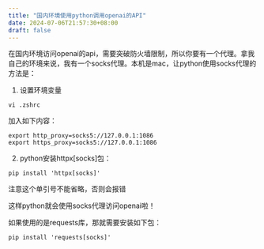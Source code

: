 ```yaml
---
title: "国内环境使用python调用openai的API"
date: 2024-07-06T21:57:30+08:00
draft: false
---
```


在国内环境访问openai的api，需要突破防火墙限制，所以你要有一个代理。拿我自己的环境来说，我有一个socks代理。本机是mac，让python使用socks代理的方法是：
1. 设置环境变量
```shell
vi .zshrc
```

加入如下内容：
```shell
export http_proxy=socks5://127.0.0.1:1086
export https_proxy=socks5://127.0.0.1:1086
```

2. python安装httpx[socks]包：

```shell
pip install 'httpx[socks]'
```
注意这个单引号不能省略，否则会报错

这样python就会使用socks代理访问openai啦！

如果使用的是requests库，那就需要安装如下包：
```shell
pip install 'requests[socks]'
```